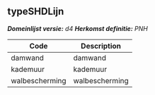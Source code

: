 ## typeSHDLijn

*__Domeinlijst versie:__ d4*
*__Herkomst definitie:__ PNH*

|__Code__ |__Description__	|
|	---	|	---	|
| damwand | damwand |
| kademuur | kademuur |
| walbescherming | walbescherming |
